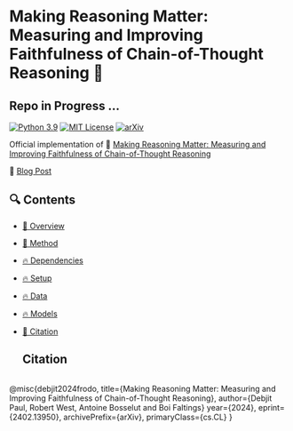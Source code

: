 # Making Reasoning Matter: Measuring and Improving Faithfulness of Chain-of-Thought Reasoning :rocket: 

## Repo in Progress ...

[![Python 3.9](https://img.shields.io/badge/python-3.9-blue.svg)](https://www.python.org/downloads/release/python-390/)
[![MIT License](https://img.shields.io/github/license/m43/focal-loss-against-heuristics)](LICENSE)
[![arXiv](https://img.shields.io/badge/arXiv-2402.13950-b31b1b.svg)](https://arxiv.org/abs/2402.13950)


Official implementation of 📖 [Making Reasoning Matter:
Measuring and Improving Faithfulness of Chain-of-Thought Reasoning](https://arxiv.org/pdf/2304.01904.pdf) 

🔗 [Blog Post](https://debjitpaul.github.io/reasoningmatter)


## 🔍 Contents

- [🌟 Overview](#overview)
- [🌟 Method](#method)
- [🔥 Dependencies](#dependencies)
- [🔥 Setup](#setup)
- [🔥 Data](#data)
- [🔥 Models](#models)
- [🚩 Citation ](#citation)

  ## Citation

  ```
@misc{debjit2024frodo,
    title={Making Reasoning Matter: Measuring and Improving Faithfulness of Chain-of-Thought Reasoning}, 
    author={Debjit Paul, Robert West, Antoine Bosselut and Boi Faltings}
    year={2024},
    eprint={2402.13950},
    archivePrefix={arXiv},
    primaryClass={cs.CL}
}
```
